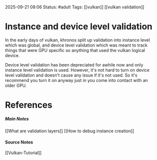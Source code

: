 2025-09-21 08:06
Status: #adult 
Tags: [[vulkan]] [[vulkan validation]]
# Instance and device level validation

In the early days of vulkan, khronos split up validation into instance level which was global, and device level validation which was meant to track things that were GPU specific so anything that used the vulkan logical device.

Device level validation has been depreciated for awhile now and only instance level validation is used. However, it's not hard to turn on device level validation and doesn't cause any issue if it's not used. So it's recommend you turn it on anyway just in you come into contact with an older GPU.
# References
##### Main Notes
[[What are validation layers]]
[[How to debug instance creation]]
#### Source Notes
[[Vulkan-Tutorial]]